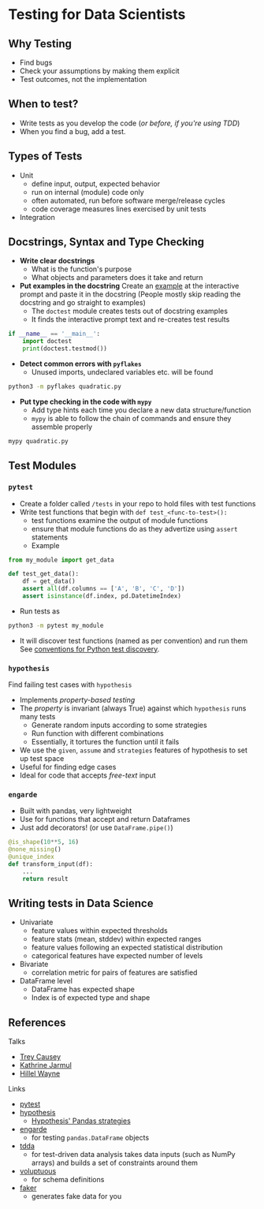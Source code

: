 # Testing for Data Scientists

## Why Testing

- Find bugs
- Check your assumptions by making them explicit
- Test outcomes, not the implementation

## When to test?

- Write tests as you develop the code
  (*or before, if you're using TDD*)
- When you find a bug, add a test.

## Types of Tests

- Unit
  - define input, output, expected behavior
  - run on internal (module) code only 
  - often automated, run before software merge/release cycles
  - code coverage measures lines exercised by unit tests
- Integration

## Docstrings, Syntax and Type Checking

- **Write clear docstrings**
  - What is the function's purpose
  - What objects and parameters does it take and return
- **Put examples in the docstring**
  Create an <u>example</u> at the interactive prompt and paste it in the docstring
  (People mostly skip reading the docstring and go straight to examples) 
  - The `doctest` module creates tests out of docstring examples
  - It finds the interactive prompt text and re-creates test results

```python
if __name__ == '__main__':
    import doctest
    print(doctest.testmod())
```

- **Detect common errors with `pyflakes`** 
  - Unused imports, undeclared variables etc. will be found

```bash
python3 -m pyflakes quadratic.py
```

- **Put type checking in the code with `mypy`** 
  - Add type hints each time you declare a new data structure/function
  - `mypy` is able to follow the chain of commands and ensure they assemble properly

```bash
mypy quadratic.py
```

## Test Modules

### `pytest`

- Create a folder called `/tests` in your repo to hold files with test functions
- Write test functions that begin with `def test_<func-to-test>():`
  - test functions examine the output of module functions
  - ensure that module functions do as they advertize using `assert` statements
  - Example

```python
from my_module import get_data

def test_get_data():
    df = get_data()
    assert all(df.columns == ['A', 'B', 'C', 'D'])
    assert isinstance(df.index, pd.DatetimeIndex)
```

- Run tests as

```bash
python3 -m pytest my_module
```

- It will discover test functions (named as per convention) and run them
  See [conventions for Python test discovery](http://doc.pytest.org/en/latest/goodpractices.html#test-discovery).

### `hypothesis`

Find failing test cases with `hypothesis`

- Implements *property-based testing* 
- The *property* is invariant (always True) against which `hypothesis` runs many tests
  - Generate random inputs according to some strategies
  - Run function with different combinations
  - Essentially, it tortures the function until it fails
- We use the `given`, `assume` and `strategies` features of hypothesis to set up test space
- Useful for finding edge cases
- Ideal for code that accepts *free-text* input 

### `engarde`

- Built with pandas, very lightweight
- Use for functions that accept and return Dataframes
- Just add decorators! (or use `DataFrame.pipe()`)

```python
@is_shape(10**5, 16)
@none_missing()
@unique_index
def transform_input(df):
    ...
    return result
```

## Writing tests in Data Science

- Univariate
  - feature values within expected thresholds
  - feature stats (mean, stddev) within expected ranges
  - feature values following an expected statistical distribution
  - categorical features have expected number of levels
- Bivariate
  - correlation metric for pairs of features are satisfied
- DataFrame level
  - DataFrame has expected shape
  - Index is of expected type and shape

## References

Talks

- [Trey Causey](http://slides.com/treycausey/pydata2015#/)
- [Kathrine Jarmul](https://blog.kjamistan.com/data-unit-testing-europython-tutorial/)
- [Hillel Wayne](https://www.youtube.com/watch?v=MYucYon2-lk)

Links

- [pytest](https://docs.pytest.org/en/latest/contents.html)
- [hypothesis](https://hypothesis.readthedocs.io/en/latest/)
  - [Hypothesis' Pandas strategies](https://hypothesis.readthedocs.io/en/latest/numpy.html#pandas)
- [engarde](https://github.com/tomaugspurger/engarde) 
  - for testing `pandas.DataFrame` objects 
- [tdda](https://tdda.readthedocs.io/en/tdda-1.0.04/) 
  - for test-driven data analysis takes data inputs (such as NumPy arrays) and builds a set of constraints around them
- [voluptuous](https://github.com/alecthomas/voluptuous) 
  - for schema definitions
- [faker](https://faker.readthedocs.io/en/master/) 
  - generates fake data for you
